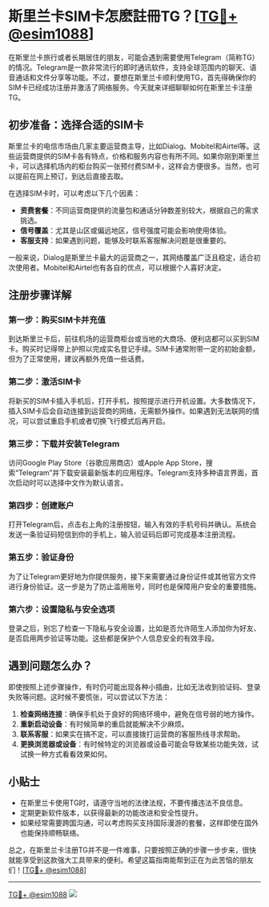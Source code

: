 # 斯里兰卡SIM卡怎麽註冊TG？[[TG💪+ @esim1088](https://t.me/s/esim1088)]

在斯里兰卡旅行或者长期居住的朋友，可能会遇到需要使用Telegram（简称TG）的情况。Telegram是一款非常流行的即时通讯软件，支持全球范围内的聊天、语音通话和文件分享等功能。不过，要想在斯里兰卡顺利使用TG，首先得确保你的SIM卡已经成功注册并激活了网络服务。今天就来详细聊聊如何在斯里兰卡注册TG。

## 初步准备：选择合适的SIM卡

斯里兰卡的电信市场由几家主要运营商主导，比如Dialog、Mobitel和Airtel等。这些运营商提供的SIM卡各有特点，价格和服务内容也有所不同。如果你刚到斯里兰卡，可以选择机场内的柜台购买一张预付费SIM卡，这样会方便很多。当然，也可以提前在网上预订，到达后直接去取。

在选择SIM卡时，可以考虑以下几个因素：
- **资费套餐**：不同运营商提供的流量包和通话分钟数差别较大，根据自己的需求挑选。
- **信号覆盖**：尤其是山区或偏远地区，信号强度可能会影响使用体验。
- **客服支持**：如果遇到问题，能够及时联系客服解决问题是很重要的。

一般来说，Dialog是斯里兰卡最大的运营商之一，其网络覆盖广泛且稳定，适合初次使用者。Mobitel和Airtel也有各自的优点，可以根据个人喜好决定。

## 注册步骤详解

### 第一步：购买SIM卡并充值

到达斯里兰卡后，前往机场的运营商柜台或当地的大商场、便利店都可以买到SIM卡。购买时记得带上护照以完成实名登记手续。SIM卡通常附带一定的初始金额，但为了正常使用，建议再额外充值一些话费。

### 第二步：激活SIM卡

将新买的SIM卡插入手机后，打开手机，按照提示进行开机设置。大多数情况下，插入SIM卡后会自动连接到运营商的网络，无需额外操作。如果遇到无法联网的情况，可以尝试重启手机或者切换飞行模式后再开启。

### 第三步：下载并安装Telegram

访问Google Play Store（谷歌应用商店）或Apple App Store，搜索“Telegram”并下载安装最新版本的应用程序。Telegram支持多种语言界面，首次启动时可以选择中文作为默认语言。

### 第四步：创建账户

打开Telegram后，点击右上角的注册按钮，输入有效的手机号码并确认。系统会发送一条验证码短信到你的手机上，输入验证码后即可完成基本注册流程。

### 第五步：验证身份

为了让Telegram更好地为你提供服务，接下来需要通过身份证件或其他官方文件进行身份验证。这一步是为了防止滥用账号，同时也是保障用户安全的重要措施。

### 第六步：设置隐私与安全选项

登录之后，别忘了检查一下隐私与安全设置，比如是否允许陌生人添加你为好友、是否启用两步验证等功能。这些都是保护个人信息安全的有效手段。

## 遇到问题怎么办？

即使按照上述步骤操作，有时仍可能出现各种小插曲，比如无法收到验证码、登录失败等问题。这时候不要慌张，可以尝试以下方法：

1. **检查网络连接**：确保手机处于良好的网络环境中，避免在信号弱的地方操作。
2. **重新启动设备**：有时候简单的重启就能解决不少麻烦。
3. **联系客服**：如果实在搞不定，可以直接拨打运营商的客服热线寻求帮助。
4. **更换浏览器或设备**：有时候特定的浏览器或设备可能会导致某些功能失效，试试换一种方式看看效果如何。

## 小贴士

- 在斯里兰卡使用TG时，请遵守当地的法律法规，不要传播违法不良信息。
- 定期更新软件版本，以获得最新的功能改进和安全性提升。
- 如果经常需要跨国沟通，可以考虑购买支持国际漫游的套餐，这样即使在国外也能保持顺畅联络。

总之，在斯里兰卡注册TG并不是一件难事，只要按照正确的步骤一步步来，很快就能享受到这款强大工具带来的便利。希望这篇指南能帮到正在为此苦恼的朋友们！[[TG💪+ @esim1088](https://t.me/s/esim1088)]

---

[TG💪+ @esim1088](https://t.me/s/esim1088) ![](https://i.postimg.cc/4NQfJmqS/Snipaste-2025-05-13-00-14-12.png)